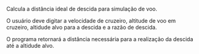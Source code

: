 Calcula a distância ideal de descida para simulação de voo.

O usuário deve digitar a velocidade de cruzeiro, altitude de voo em cruzeiro, altidude alvo para a descida 
e a razão de descida.

O programa retornará a distância necessária para a realização da descida até a altidude alvo.
